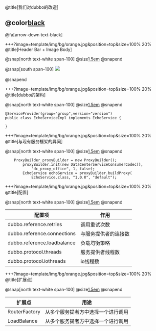 @title[我们对dubbo的改造]

## @color[black](我们对dubbo的改造)

@fa[arrow-down text-black]


+++?image=template/img/bg/orange.jpg&position=top&size=100% 20%
@title[Header Bar + Image Body]

@snap[north text-white span-100]
@size[1.5em](兼容方案)
@snapend

@snap[south span-100]
![](http://wx2.sinaimg.cn/mw690/0060lm7Tly1fwln6psfioj30m10rzgm3.jpg)
<br><br>
@snapend

+++?image=template/img/bg/orange.jpg&position=top&size=100% 20%
@title[dubbo的架构]

@snap[north text-white span-100]
@size[1.5em](服务提供者)
@snapend
```
@ServiceProvider(group="group",version="version")
public class EchoServiceImpl implements EchoService {

}
```

+++?image=template/img/bg/orange.jpg&position=top&size=100% 20%
@title[与现有服务框架的异同]

@snap[north text-white span-100]
@size[1.5em](服务调用者)
@snapend
```
	ProxyBuilder proxyBuilder = new ProxyBuilder();
		proxyBuilder.init(new DataCenterServiceConsumerCodec(), 
            "dc_proxy_office", 1, false);
		EchoService echoService = proxyBuilder.buildProxy(
            EchoService.class, "1.0.0", "default");
```

+++?image=template/img/bg/orange.jpg&position=top&size=100% 20%
@title[配置]

@snap[north text-white span-100]
@size[1.5em](配置)
@snapend

| 配置项 | 作用 |
|----------|----------|
|dubbo.reference.retries|调用重试次数|
|dubbo.reference.connections|与服务提供者的连接数|
|dubbo.reference.loadbalance|负载均衡策略|
|dubbo.protocol.threads|服务提供者线程数|
|dubbo.protocol.iothreads|io线程数|

+++?image=template/img/bg/orange.jpg&position=top&size=100% 20%
@title[扩展点]

@snap[north text-white span-100]
@size[1.5em](扩展点)
@snapend

|扩展点|用途|
|---|----|
|RouterFactory|从多个服务提者方中选择一个进行调用|
|LoadBalance|从多个服务提者方中选择一个进行调用|
